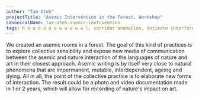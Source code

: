 ```yaml
---
author: "Tae Ateh"
projectTitle: "Asemic Intervention in the Forest. Workshop"
canonicalName: tae-ateh-asemic-inetrvention
tags: h o o o o o o w w w w w l, corridor anomalies, intimate interfaces, mother-machine, object, psychodata, dispersed collectivity, social choreography, national academy of sciences as witch, tongue and teeth of creativity, protocols of self-organisation
---
```

We created an asemic rooms in a forest. The goal of this kind of practices is to explore collective sensibility and expose new media of communication between the asemic and nature interaction of the languages of nature and art in their closest approach. Asemic writing is by itself very close to natural phenomena that are impermanent, mutable, interdependent, ageing and dying. All in all, the point of the collective practice is to elaborate new forms of interaction.
The result could be a photo and video documentation made in 1 or 2 years, which will allow for recording of nature's impact on art.
